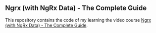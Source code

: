 
## Ngrx (with NgRx Data) - The Complete Guide

This repository contains the code of my learning the video course [Ngrx (with NgRx Data) - The Complete Guide](https://angular-university.io/course/ngrx-course).
